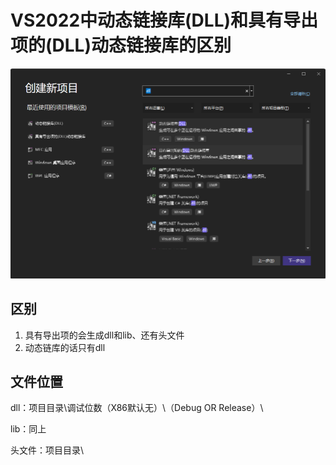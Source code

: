 # VS2022中动态链接库(DLL)和具有导出项的(DLL)动态链接库的区别

![image-20220120124852882](Photo/image-20220120124852882.png)

## 区别

1. 具有导出项的会生成dll和lib、还有头文件
2. 动态链库的话只有dll

## 文件位置

dll：项目目录\调试位数（X86默认无）\（Debug OR Release）\

lib：同上

头文件：项目目录\